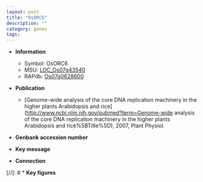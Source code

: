 ```yaml
---
layout: post
title: "OsORC6"
description: ""
category: genes
tags: 
---
```


* **Information**  
    + Symbol: OsORC6  
    + MSU: [LOC_Os07g43540](http://rice.uga.edu/cgi-bin/ORF_infopage.cgi?orf=LOC_Os07g43540)  
    + RAPdb: [Os07g0628600](https://rapdb.dna.affrc.go.jp/locus/?name=Os07g0628600)  

* **Publication**  
    + [Genome-wide analysis of the core DNA replication machinery in the higher plants Arabidopsis and rice](http://www.ncbi.nlm.nih.gov/pubmed?term=Genome-wide analysis of the core DNA replication machinery in the higher plants Arabidopsis and rice%5BTitle%5D), 2007, Plant Physiol.

* **Genbank accession number**  

* **Key message**  

* **Connection**  

[//]: # * **Key figures**  


